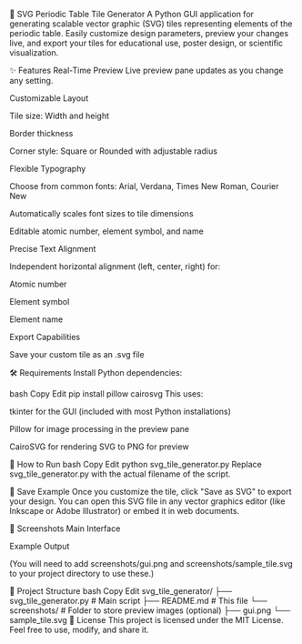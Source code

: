 🧪 SVG Periodic Table Tile Generator
A Python GUI application for generating scalable vector graphic (SVG) tiles representing elements of the periodic table. Easily customize design parameters, preview your changes live, and export your tiles for educational use, poster design, or scientific visualization.

✨ Features
Real-Time Preview
Live preview pane updates as you change any setting.

Customizable Layout

Tile size: Width and height

Border thickness

Corner style: Square or Rounded with adjustable radius

Flexible Typography

Choose from common fonts: Arial, Verdana, Times New Roman, Courier New

Automatically scales font sizes to tile dimensions

Editable atomic number, element symbol, and name

Precise Text Alignment

Independent horizontal alignment (left, center, right) for:

Atomic number

Element symbol

Element name

Export Capabilities

Save your custom tile as an .svg file

🛠 Requirements
Install Python dependencies:

bash
Copy
Edit
pip install pillow cairosvg
This uses:

tkinter for the GUI (included with most Python installations)

Pillow for image processing in the preview pane

CairoSVG for rendering SVG to PNG for preview

🚀 How to Run
bash
Copy
Edit
python svg_tile_generator.py
Replace svg_tile_generator.py with the actual filename of the script.

💾 Save Example
Once you customize the tile, click "Save as SVG" to export your design. You can open this SVG file in any vector graphics editor (like Inkscape or Adobe Illustrator) or embed it in web documents.

📸 Screenshots
Main Interface

Example Output

(You will need to add screenshots/gui.png and screenshots/sample_tile.svg to your project directory to use these.)

📁 Project Structure
bash
Copy
Edit
svg_tile_generator/
├── svg_tile_generator.py      # Main script
├── README.md                  # This file
└── screenshots/               # Folder to store preview images (optional)
    ├── gui.png
    └── sample_tile.svg
📄 License
This project is licensed under the MIT License.
Feel free to use, modify, and share it.
